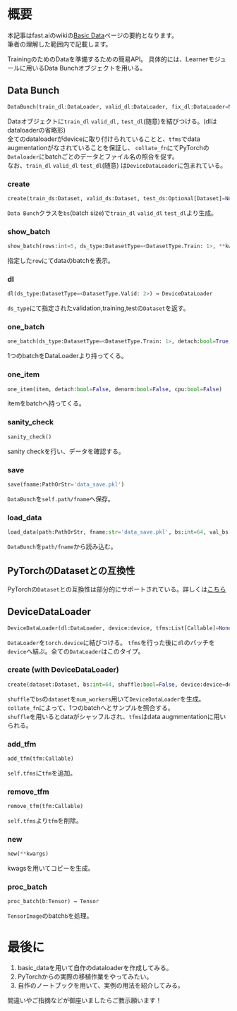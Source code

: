 
# 概要  

本記事はfast.aiのwikiの[Basic Data](https://docs.fast.ai/basic_data.html)ページの要約となります。  
筆者の理解した範囲内で記載します。

TrainingのためのDataを準備するための簡易API。
具体的には、Learnerモジュールに用いるData Bunchオブジェクトを用いる。

## Data Bunch

```py
DataBunch(train_dl:DataLoader, valid_dl:DataLoader, fix_dl:DataLoader=None, test_dl:Optional[DataLoader]=None, device:device=None, dl_tfms:Optional[Collection[Callable]]=None, path:PathOrStr='.', collate_fn:Callable='data_collate', no_check:bool=False)
```

Dataオブジェクトに`train_dl` `valid_dl,` `test_dl`(随意)を結びつける。(dlはdataloaderの省略形)  
全てのdataloaderがdeviceに取り付けられていることと、`tfms`でdata augmentationがなされていることを保証し、
`collate_fn`にてPyTorchの`Dataloader`にbatchごとのデータとファイル名の照合を促す。  
なお、`train_dl` `valid_dl` `test_dl`(随意) は`DeviceDataLoader`に包まれている。

### create

```py
create(train_ds:Dataset, valid_ds:Dataset, test_ds:Optional[Dataset]=None, path:PathOrStr='.', bs:int=64, val_bs:int=None, num_workers:int=4, dl_tfms:Optional[Collection[Callable]]=None, device:device=None, collate_fn:Callable='data_collate', no_check:bool=False, **dl_kwargs) → DataBunch
```

`Data Bunch`クラスを`bs`(batch size)で`train_dl` `valid_dl` `test_dl`より生成。

### show_batch

```py
show_batch(rows:int=5, ds_type:DatasetType=<DatasetType.Train: 1>, **kwargs)
```

指定した`row`にてdataのbatchを表示。

### dl

```py
dl(ds_type:DatasetType=<DatasetType.Valid: 2>) → DeviceDataLoader
```

 `ds_type`にて指定されたvalidation,training,testの`Dataset`を返す。

### one_batch

```py
one_batch(ds_type:DatasetType=<DatasetType.Train: 1>, detach:bool=True, denorm:bool=True, cpu:bool=True) → Collection[Tensor]
```

1つのbatchをDataLoaderより持ってくる。

### one_item

```py
one_item(item, detach:bool=False, denorm:bool=False, cpu:bool=False)
```

itemをbatchへ持ってくる。

### sanity_check

```py
sanity_check()
```

sanity checkを行い、データを確認する。

### save

```py
save(fname:PathOrStr='data_save.pkl')
```

`DataBunch`を`self.path/fname`へ保存。

### load_data

```py
load_data(path:PathOrStr, fname:str='data_save.pkl', bs:int=64, val_bs:int=None, num_workers:int=4, dl_tfms:Optional[Collection[Callable]]=None, device:device=None, collate_fn:Callable='data_collate', no_check:bool=False, **kwargs) → DataBunch
```

`DataBunch`を`path/fname`から読み込む。

## PyTorchのDatasetとの互換性

PyTorchの`Dataset`との互換性は部分的にサポートされている。詳しくは[こちら](https://docs.fast.ai/basic_data.html#Using-a-custom-Dataset-in-fastai)

## DeviceDataLoader

```py
DeviceDataLoader(dl:DataLoader, device:device, tfms:List[Callable]=None, collate_fn:Callable='data_collate')
```

`DataLoader`を`torch.device`に結びつける。
`tfms`を行った後に`dl`のバッチを`device`へ結ぶ。全ての`DataLoader`はこのタイプ。

### create (with DeviceDataLoader)

```py
create(dataset:Dataset, bs:int=64, shuffle:bool=False, device:device=device(type='cuda'), tfms:Collection[Callable]=None, num_workers:int=4, collate_fn:Callable='data_collate', **kwargs:Any)
```

`shuffle`で`bs`の`dataset`を`num_workers`用いて`DeviceDataLoader`を生成。
`collate_fn`によって、1つのbatchへとサンプルを照合する。  
`shuffle`を用いるとdataがシャッフルされ、`tfms`はdata augmmentationに用いられる。

### add_tfm

```py
add_tfm(tfm:Callable)
```

`self.tfms`に`tfm`を追加。

### remove_tfm

```py
remove_tfm(tfm:Callable)
```

`self.tfms`より`tfm`を削除。

### new

```py
new(**kwargs)
```

kwagsを用いてコピーを生成。

### proc_batch

```py
proc_batch(b:Tensor) → Tensor
```

`TensorImage`のbatch`b`を処理。

# 最後に

1. basic_dataを用いて自作のdataloaderを作成してみる。
2. PyTorchからの実際の移植作業をやってみたい。
3. 自作のノートブックを用いて、実例の用法を紹介してみる。

間違いやご指摘などが御座いましたらご教示願います！